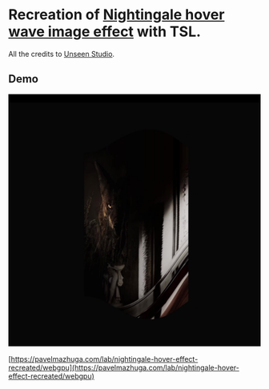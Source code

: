 # Recreation of [Nightingale hover wave image effect](https://www.awwwards.com/inspiration/projects-hover-wave-image-effect-nightingale) with TSL.

All the credits to [Unseen Studio](https://unseen.co/).

## Demo

![Preview](preview.jpeg)

[https://pavelmazhuga.com/lab/nightingale-hover-effect-recreated/webgpu](https://pavelmazhuga.com/lab/nightingale-hover-effect-recreated/webgpu)
